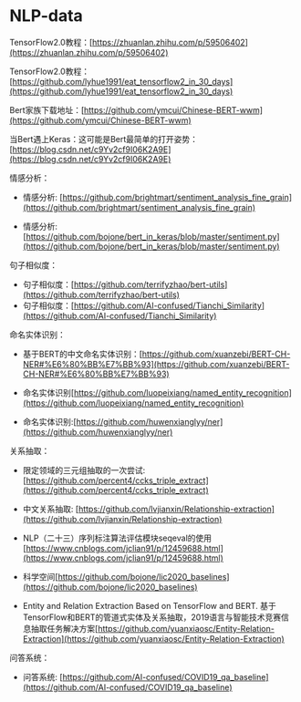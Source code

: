 # NLP-data

TensorFlow2.0教程：[https://zhuanlan.zhihu.com/p/59506402](https://zhuanlan.zhihu.com/p/59506402)

TensorFlow2.0教程：[https://github.com/lyhue1991/eat_tensorflow2_in_30_days](https://github.com/lyhue1991/eat_tensorflow2_in_30_days)

Bert家族下载地址：[https://github.com/ymcui/Chinese-BERT-wwm](https://github.com/ymcui/Chinese-BERT-wwm)

当Bert遇上Keras：这可能是Bert最简单的打开姿势：[https://blog.csdn.net/c9Yv2cf9I06K2A9E](https://blog.csdn.net/c9Yv2cf9I06K2A9E)

情感分析：

* 情感分析: [https://github.com/brightmart/sentiment_analysis_fine_grain](https://github.com/brightmart/sentiment_analysis_fine_grain)

* 情感分析: [https://github.com/bojone/bert_in_keras/blob/master/sentiment.py](https://github.com/bojone/bert_in_keras/blob/master/sentiment.py)

句子相似度：

* 句子相似度：[https://github.com/terrifyzhao/bert-utils](https://github.com/terrifyzhao/bert-utils)
* 句子相似度：[https://github.com/AI-confused/Tianchi_Similarity](https://github.com/AI-confused/Tianchi_Similarity)

命名实体识别：

* 基于BERT的中文命名实体识别：[https://github.com/xuanzebi/BERT-CH-NER#%E6%80%BB%E7%BB%93](https://github.com/xuanzebi/BERT-CH-NER#%E6%80%BB%E7%BB%93)

* 命名实体识别[https://github.com/luopeixiang/named_entity_recognition](https://github.com/luopeixiang/named_entity_recognition)

* 命名实体识别:[https://github.com/huwenxianglyy/ner](https://github.com/huwenxianglyy/ner)

关系抽取：

* 限定领域的三元组抽取的一次尝试:[https://github.com/percent4/ccks_triple_extract](https://github.com/percent4/ccks_triple_extract)

* 中文关系抽取: [https://github.com/lvjianxin/Relationship-extraction](https://github.com/lvjianxin/Relationship-extraction)

* NLP（二十三）序列标注算法评估模块seqeval的使用[https://www.cnblogs.com/jclian91/p/12459688.html](https://www.cnblogs.com/jclian91/p/12459688.html)

* 科学空间[https://github.com/bojone/lic2020_baselines](https://github.com/bojone/lic2020_baselines)
* Entity and Relation Extraction Based on TensorFlow and BERT. 基于TensorFlow和BERT的管道式实体及关系抽取，2019语言与智能技术竞赛信息抽取任务解决方案[https://github.com/yuanxiaosc/Entity-Relation-Extraction](https://github.com/yuanxiaosc/Entity-Relation-Extraction)

问答系统：

* 问答系统: [https://github.com/AI-confused/COVID19_qa_baseline](https://github.com/AI-confused/COVID19_qa_baseline)


